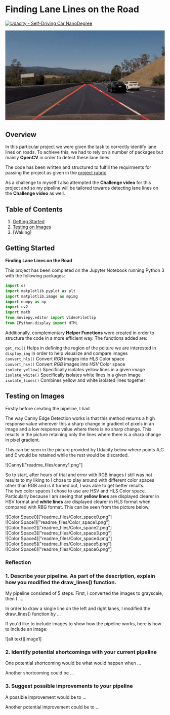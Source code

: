 # **Finding Lane Lines on the Road** 
[![Udacity - Self-Driving Car NanoDegree](https://s3.amazonaws.com/udacity-sdc/github/shield-carnd.svg)](http://www.udacity.com/drive)

<p align="center">
    <img src="readme_files/challenge.gif">
</p>

Overview
---

In this particular project we were given the task to correctly identify lane lines on roads.  To achieve this, we had to rely on a number of packages but mainly **OpenCV** in order to detect these lane lines.

The code has been written and structured to fulfill the requirments for passing the project as given in the [project rubric](https://review.udacity.com/#!/rubrics/322/view). 

As a challenge to myself I also attempted the **Challenge video** for this project and so my pipeline will be tailored towards detecting lane lines on the **Challenge video** as well.


Table of Contents
---

1. [Getting Started](#getting-started)
2. [Testing on Images](#testing-on-images)
3. [Waking]


Getting Started
---

**Finding Lane Lines on the Road**

This project has been completed on the Jupyter Notebook running Python 3 with the following packages:

```python
import os
import matplotlib.pyplot as plt
import matplotlib.image as mpimg
import numpy as np
import cv2
import math
from moviepy.editor import VideoFileClip
from IPython.display import HTML
```

Additionally, complementary **Helper Functions** were created in order to structure the code in a more efficient way.  The functions added are:

`get_roi()` Helps in defining the region of the pciture we are interested in  
`display_img` In order to help visualize and compare images  
`convert_hls()` Convert _RGB_ images into _HLS_ Color space  
`convert_hsv()` Convert _RGB_ images into _HSV_ Color space  
`isolate_yellow()` Specifically isolates yellow lines in a given image  
`isolate_white()` Specifically isolates white lines in a given image  
`isolate_lines()` Combines yellow and white isolated lines together  


Testing on Images
---

Firstly before creating the pipeline, I had

The way Canny Edge Detection works is that this method returns a high response value wherever this a sharp change in gradient of pixels in an image and a low response value where there is no sharp change.  This results in the picture retaining only the lines where there is a sharp change in pixel gradient.  

This can be seen in the picture provided by Udacity below where points A,C and E would be retained while the rest would be discarded.

![Canny]["readme_files/canny1.png"]  

So to start, after hours of trial and error with RGB images I still was not results to my liking to I chose to play around with different color spaces other than RGB and is it turned out, I was able to get better results.  
The two color spaces I chose to use are HSV and HLS Color space.  Particularly because I am seeing that **yellow lines** are displayed clearer in HSV format and **white lines** are displayed clearer in HLS format when compared with RBG format.  This can be seen from the picture below.

![Color Space0]["readme_files/Color_space0.png"]  
![Color Space1]["readme_files/Color_space1.png"]  
![Color Space2]["readme_files/Color_space2.png"]  
![Color Space3]["readme_files/Color_space3.png"]  
![Color Space4]["readme_files/Color_space4.png"]  
![Color Space5]["readme_files/Color_space5.png"]  
![Color Space6]["readme_files/Color_space6.png"]  


### Reflection

### 1. Describe your pipeline. As part of the description, explain how you modified the draw_lines() function.

My pipeline consisted of 5 steps. First, I converted the images to grayscale, then I .... 

In order to draw a single line on the left and right lanes, I modified the draw_lines() function by ...

If you'd like to include images to show how the pipeline works, here is how to include an image: 

![alt text][image1]


### 2. Identify potential shortcomings with your current pipeline


One potential shortcoming would be what would happen when ... 

Another shortcoming could be ...


### 3. Suggest possible improvements to your pipeline

A possible improvement would be to ...

Another potential improvement could be to ...
